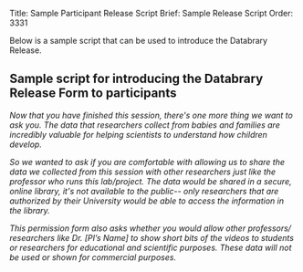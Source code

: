 Title: Sample Participant Release Script
Brief: Sample Release Script
Order: 3331

Below is a sample script that can be used to introduce the Databrary Release. 
## Sample script for introducing the Databrary Release Form to participants

*Now that you have finished this session, there's one more thing we want to ask you. The data that researchers collect from babies and families are incredibly valuable for helping scientists to understand how children develop.* 

*So we wanted to ask if you are comfortable with allowing us to share the data we collected from this session with other researchers just like the professor who runs this lab/project. The data would be shared in a secure, online library, it's not available to the public-- only researchers that are authorized by their University would be able to access the information in the library.*

*This permission form also asks whether you would allow other professors/ researchers like Dr. [PI’s Name] to show short bits of the videos to students or researchers for educational and scientific purposes. These data will not be used or shown for commercial purposes.*

